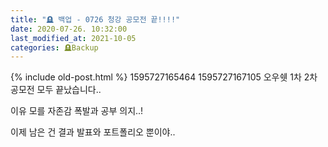 ```yaml
---
title: "🪦 백업 - 0726 청강 공모전 끝!!!!"
date: 2020-07-26. 10:32:00
last_modified_at: 2021-10-05
categories: 🪦Backup
---
```

{% include old-post.html %}
1595727165464
1595727167105
오우쉣 1차 2차 공모전 모두 끝났습니다..

이유 모를 자존감 폭발과 공부 의지..!

이제 남은 건 결과 발표와 포트폴리오 뿐이야..

